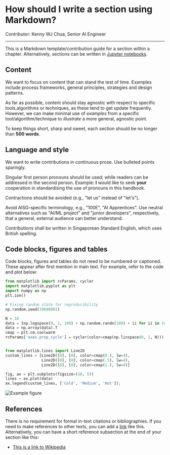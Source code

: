 [comment]: <> (Use question as section title)
# How should I write a section using Markdown?
Contributor: Kenny WJ Chua, Senior AI Engineer

---

This is a Markdown template/contribution guide for a section within a chapter. Alternatively, sections can be written in [Jupyter notebooks](../notebooks/notebook-template.ipynb).

## Content
We want to focus on content that can stand the test of time. Examples include process frameworks, general principles, strategies and design patterns.

As far as possible, content should stay agnostic with respect to specific tools,algorithms or techniques, as these tend to get update frequently. However, we can make minimal use of *examples* from a specific tool/algorithm/technique to *illustrate* a more general, agnostic point.

To keep things short, sharp and sweet, each section should be no longer than **500 words**.

## Language and style
We want to write contributions in continuous prose. Use bulleted points sparingly.

Singular first person pronouns should be used; while readers can be addressed in the second person. Example: **I** would like to seek **your** cooperation in standardising the use of pronouns in this handbook.

Contractions should be avoided (e.g., "let us" instead of "let's").

Avoid AISG-specific terminology, e.g., "100E", "AI Apprentices". Use neutral alternatives such as "AI/ML project" and "junior developers", respectively, that a general, external audience can better understand.

Contributions shall be written in Singaporean Standard English, which uses British spelling.

## Code blocks, figures and tables
Code blocks, figures and tables do not need to be numbered or captioned. These appear after first mention in main text. For example, refer to the code and plot below:

```python
from matplotlib import rcParams, cycler
import matplotlib.pyplot as plt
import numpy as np
plt.ion()

# Fixing random state for reproducibility
np.random.seed(19680801)

N = 10
data = [np.logspace(0, 1, 100) + np.random.randn(100) + ii for ii in range(N)]
data = np.array(data).T
cmap = plt.cm.coolwarm
rcParams['axes.prop_cycle'] = cycler(color=cmap(np.linspace(0, 1, N)))


from matplotlib.lines import Line2D
custom_lines = [Line2D([0], [0], color=cmap(0.), lw=4),
                Line2D([0], [0], color=cmap(.5), lw=4),
                Line2D([0], [0], color=cmap(1.), lw=4)]

fig, ax = plt.subplots(figsize=(10, 5))
lines = ax.plot(data)
ax.legend(custom_lines, ['Cold', 'Medium', 'Hot']);
```

![Example figure](./assets/images/diagrams/example_figure.png)  

## References
There is no requirement for formal in-text citations or bibliographies. If you need to make references to other texts, you can add a [link](https://en.wikipedia.org/) like this. Alternatively, you can have a short reference subsection at the end of your section like this:

- [This is a link to Wikipedia](https://en.wikipedia.org/)

